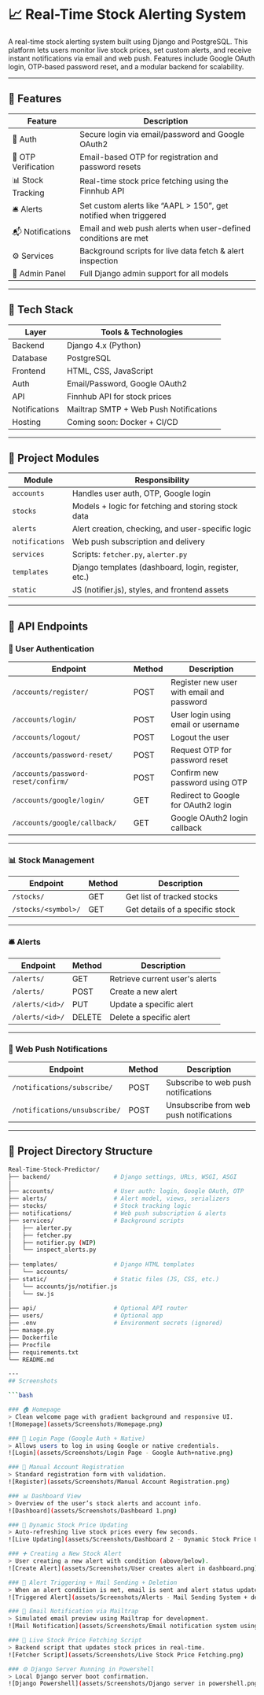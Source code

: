 # 📈 Real-Time Stock Alerting System

A real-time stock alerting system built using Django and PostgreSQL. This platform lets users monitor live stock prices, set custom alerts, and receive instant notifications via email and web push. Features include Google OAuth login, OTP-based password reset, and a modular backend for scalability.

---

## 🚀 Features

| Feature             | Description                                                                          |
|---------------------|--------------------------------------------------------------------------------------|
| 🔐 Auth             | Secure login via email/password and Google OAuth2                                   |
| 🔑 OTP Verification | Email-based OTP for registration and password resets                                |
| 📊 Stock Tracking   | Real-time stock price fetching using the Finnhub API                                 |
| 🛎️ Alerts          | Set custom alerts like “AAPL > 150”, get notified when triggered                     |
| 📬 Notifications    | Email and web push alerts when user-defined conditions are met                       |
| ⚙️ Services         | Background scripts for live data fetch & alert inspection                            |
| 🧾 Admin Panel      | Full Django admin support for all models                                             |

---

## 🧠 Tech Stack

| Layer          | Tools & Technologies                     |
|----------------|-------------------------------------------|
| Backend        | Django 4.x (Python)                      |
| Database       | PostgreSQL                               |
| Frontend       | HTML, CSS, JavaScript                    |
| Auth           | Email/Password, Google OAuth2            |
| API            | Finnhub API for stock prices             |
| Notifications  | Mailtrap SMTP + Web Push Notifications   |
| Hosting        | Coming soon: Docker + CI/CD              |

---

## 📁 Project Modules

| Module         | Responsibility                                        |
|----------------|--------------------------------------------------------|
| `accounts`     | Handles user auth, OTP, Google login                   |
| `stocks`       | Models + logic for fetching and storing stock data     |
| `alerts`       | Alert creation, checking, and user-specific logic      |
| `notifications`| Web push subscription and delivery                     |
| `services`     | Scripts: `fetcher.py`, `alerter.py`                    |
| `templates`    | Django templates (dashboard, login, register, etc.)    |
| `static`       | JS (notifier.js), styles, and frontend assets          |

---

## 🔌 API Endpoints

### 🔐 User Authentication

| Endpoint                             | Method | Description                                        |
|--------------------------------------|--------|----------------------------------------------------|
| `/accounts/register/`                | POST   | Register new user with email and password          |
| `/accounts/login/`                   | POST   | User login using email or username                 |
| `/accounts/logout/`                  | POST   | Logout the user                                    |
| `/accounts/password-reset/`          | POST   | Request OTP for password reset                     |
| `/accounts/password-reset/confirm/`  | POST   | Confirm new password using OTP                     |
| `/accounts/google/login/`            | GET    | Redirect to Google for OAuth2 login                |
| `/accounts/google/callback/`         | GET    | Google OAuth2 login callback                       |

---

### 📊 Stock Management

| Endpoint                 | Method | Description                           |
|--------------------------|--------|---------------------------------------|
| `/stocks/`               | GET    | Get list of tracked stocks            |
| `/stocks/<symbol>/`      | GET    | Get details of a specific stock       |

---

### 🛎️ Alerts

| Endpoint                | Method | Description                                |
|-------------------------|--------|--------------------------------------------|
| `/alerts/`              | GET    | Retrieve current user's alerts             |
| `/alerts/`              | POST   | Create a new alert                         |
| `/alerts/<id>/`         | PUT    | Update a specific alert                    |
| `/alerts/<id>/`         | DELETE | Delete a specific alert                    |

---

### 📢 Web Push Notifications

| Endpoint                          | Method | Description                             |
|-----------------------------------|--------|-----------------------------------------|
| `/notifications/subscribe/`       | POST   | Subscribe to web push notifications     |
| `/notifications/unsubscribe/`     | POST   | Unsubscribe from web push notifications |

---

## 📂 Project Directory Structure

```bash
Real-Time-Stock-Predictor/
├── backend/                  # Django settings, URLs, WSGI, ASGI
│
├── accounts/                 # User auth: login, Google OAuth, OTP
├── alerts/                   # Alert model, views, serializers
├── stocks/                   # Stock tracking logic
├── notifications/            # Web push subscription & alerts
├── services/                 # Background scripts
│   ├── alerter.py
│   ├── fetcher.py
│   ├── notifier.py (WIP)
│   └── inspect_alerts.py
│
├── templates/                # Django HTML templates
│   └── accounts/
├── static/                   # Static files (JS, CSS, etc.)
│   └── accounts/js/notifier.js
│   └── sw.js
│
├── api/                      # Optional API router
├── users/                    # Optional app
├── .env                      # Environment secrets (ignored)
├── manage.py
├── Dockerfile
├── Procfile
├── requirements.txt
└── README.md

---
## Screenshots

```bash

### 🏠 Homepage
> Clean welcome page with gradient background and responsive UI.
![Homepage](assets/Screenshots/Homepage.png)

### 🔐 Login Page (Google Auth + Native)
> Allows users to log in using Google or native credentials.
![Login](assets/Screenshots/Login Page - Google Auth+native.png)

### 📝 Manual Account Registration
> Standard registration form with validation.
![Register](assets/Screenshots/Manual Account Registration.png)

### 📊 Dashboard View
> Overview of the user’s stock alerts and account info.
![Dashboard](assets/Screenshots/Dashboard 1.png)

### 🔁 Dynamic Stock Price Updating
> Auto-refreshing live stock prices every few seconds.
![Live Updating](assets/Screenshots/Dashboard 2 - Dynamic Stock Price Update.png)

### ➕ Creating a New Stock Alert
> User creating a new alert with condition (above/below).
![Create Alert](assets/Screenshots/User creates alert in dashboard.png)

### 🔔 Alert Triggering + Mail Sending + Deletion
> When an alert condition is met, email is sent and alert status updates.
![Triggered Alert](assets/Screenshots/Alerts - Mail Sending System + delete alert.png)

### 📩 Email Notification via Mailtrap
> Simulated email preview using Mailtrap for development.
![Mail Notification](assets/Screenshots/Email notification system using mailtrap.png)

### 🔄 Live Stock Price Fetching Script
> Backend script that updates stock prices in real-time.
![Fetcher Script](assets/Screenshots/Live Stock Price Fetching.png)

### ⚙️ Django Server Running in Powershell
> Local Django server boot confirmation.
![Django Powershell](assets/Screenshots/Django server in powershell.png)

